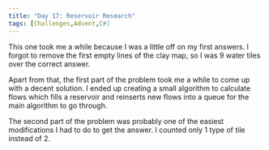 ```yaml
---
title: "Day 17: Reservoir Research"
tags: [Challenges,Advent,C#]
---
```

This one took me a while because I was a little off on my first answers. I forgot to remove the first empty lines of the clay map, so I was 9 water tiles over the correct answer.

<!-- truncate -->

Apart from that, the first part of the problem took me a while to come up with a decent solution. I ended up creating a small algorithm to calculate flows which fills a reservoir and reinserts new flows into a queue for the main algorithm to go through.

The second part of the problem was probably one of the easiest modifications I had to do to get the answer. I counted only 1 type of tile instead of 2.
